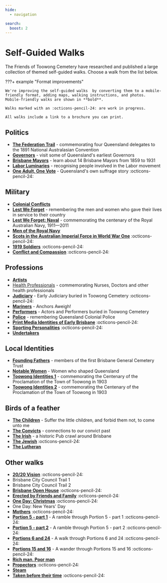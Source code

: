 ```yaml
---
hide:
  - navigation

search:
  boost: 2  
---
```


# Self-Guided Walks

The Friends of Toowong Cemetery have researched and published a large collection of themed self-guided walks. Choose a walk from the list below.

???+ example "Format improvements" 

    We're improving the self-guided walks  by converting them to a mobile-friendly format, adding maps, walking instructions, and photos. Mobile-friendly walks are shown in **bold**.

    Walks marked with an :octicons-pencil-24: are work in progress. 
    
    All walks include a link to a brochure you can print.

<!-- 

![](../assets/self-guided-walk-brochures.jpg){ width="50%" } 

*<small>Self-guided walk brochures are available in the [Museum](../cemetery/museum.md)</small>*

-->


## Politics

- **[The Federation Trail][federation-trail]** - commemorating four Queensland delegates to the 1891 National Australasian Convention
- **[Governors][governors-past]** - visit some of Queensland's earliest Governors
- **[Brisbane Mayors][brisbane-mayors]** - learn about 14 Brisbane Mayors from 1859 to 1931
- **[Labor Luminaries][labor-luminaries]** - recognising people involved in the Labor movement 
- **[One Adult, One Vote][suffrage]** - Queensland's own suffrage story :octicons-pencil-24:


## Military 

- **[Colonial Conflicts][colonial-conflicts]**
- **[Lest We Forget][lest-we-forget]** - remembering the men and women who gave their lives in service to their country
- **[Lest We Forget: Naval][lest-we-forget-navy]** - commemorating the centenary of the Royal Australian Navy, 1911—2011
- **[Men of the Royal Navy][rn]** 
- **[Scots in the Australian Imperial Force in World War One][scots-ww1]** :octicons-pencil-24:
- **[1919 Soldiers][1919-soldiers]**  :octicons-pencil-24:
- **[Conflict and Compassion](conflict-and-compassion.md)** :octicons-pencil-24: 


<!-- - **[Toowong Cemetery Remembrance Walk][remembrance-walk]** - explore the lives of Queensland's volunteer troops and take a moment to reflect on the service and sacrifice for which the Anzac Legend is known. -->

## Professions

- **[Artists][artists]**
- [Health Professionals][nurses] - commemorating Nurses, Doctors and other health professionals 
- **[Judiciary][judiciary]** - Early Judiciary buried in Toowong Cemetery :octicons-pencil-24:
- **[Mariners][mariners]** - Anchors Aweigh!
- **[Performers][actors]** - Actors and Performers buried in Toowong Cemetery
- **[Police][thin-blue-line]** - remembering Queensland Colonial Police
- **[Print Media Identities of Early Brisbane][printers]** :octicons-pencil-24:
- **[Sporting Personalities][sporting-personalities]** :octicons-pencil-24:
- **[Undertakers][undertakers]**

## Local Identities

- **[Founding Fathers][founding-fathers]** - members of the first Brisbane General Cemetery Trust
- **[Notable Women][notable-women]** - Women who shaped Queensland
- **[Toowong Identities 1][toowong-identities-1]** - commemorating the Centenary of the Proclamation of the Town of Toowong in 1903
- **[Toowong Identities 2][toowong-identities-2]** - commemorating the Centenary of the Proclamation of the Town of Toowong in 1903


## Birds of a feather 

- **[The Children][children]** - Suffer the little children, and forbid them not, to come unto me
- **[The Convicts][convicts]** - connections to our convict past
- **[The Irish][irish-trail]** - a historic Pub crawl around Brisbane
- **[The Jewish][jewish-trail]**  :octicons-pencil-24:
- **[The Lutheran][lutheran-trail]** 


## Other walks

- **[20/20 Vision](2020-vision.md)** :octicons-pencil-24: 
- Brisbane City Council Trail 1 <!-- [Brisbane City Council Trail 1][bcc-walk-1] - A tour of the southern corner portion of Toowong Cemetery. -->
- Brisbane City Council Trail 2 <!-- [Brisbane City Council Trail 2][bcc-walk-2] -->
- **[Brisbane Open House][brisbane-open-house]** :octicons-pencil-24:
- **[Erected by Friends and Family](erected-by-friends.md)** :octicons-pencil-24:
- **[One Day: Christmas](christmas.md)** :octicons-pencil-24:
- One Day: New Years' Day
- **[Mothers](mothers.md)** :octicons-pencil-24:
- **[Portion 5 - part 1](portion5-part1.md)** - A ramble through Portion 5 - part 1 :octicons-pencil-24:
- **[Portion 5 - part 2](portion5-part2.md)** - A ramble through Portion 5 - part 2 :octicons-pencil-24:
- **[Portions 6 and 24](portion6-and-24.md)** - A walk through Portions 6 and 24 :octicons-pencil-24:
- **[Portions 15 and 16](portion15-and-16.md)** - A wander through Portions 15 and 16 :octicons-pencil-24:
- **[Rich man, Poor man](rich-man-poor-man.md)**
- **[Propectors](prospectors.md)** :octicons-pencil-24:
- **[Steam](steam.md)** 
- **[Taken before their time](taken-before-their-time.md)** :octicons-pencil-24:

<!-- links to pages or pdfs -->

[federation-trail]: federation-trail.md
[governors-past]: governors-past.md
[brisbane-mayors]: brisbane-mayors.md
[labor-luminaries]: labor-luminaries.md
[suffrage]: suffrage.md

[lest-we-forget]: lest-we-forget.md
[lest-we-forget-navy]: lest-we-forget-navy.md
[rn]: men-of-the-royal-navy.md
[remembrance-walk]: remembrance-walk.md
[scots-ww1]: scots-in-the-aif-ww1.md
[1919-soldiers]: 1919-soldiers.md
[colonial-conflicts]: colonial-conflicts.md

[actors]: all-the-worlds-a-stage.md 
[artists]: artists.md
[mariners]: anchors-aweigh.md
[judiciary]: judiciary.md
[printers]: printers.md
[thin-blue-line]: thin-blue-line.md
[sporting-personalities]: sporting-personalities.md
[undertakers]: undertakers.md 
[nurses]: ../assets/guides/in-their-caring-hands.pdf
[nursesx]: in-their-caring-hands.md

[founding-fathers]: founding-fathers.md
[notable-women]: notable-women.md
[toowong-identities-1]: toowong-identities-1.md
[toowong-identities-2]: toowong-identities-2.md

[convicts]: convict-connections.md
[irish-trail]: irish-trail.md
[jewish-trail]: jewish-trail.md
[lutheran-trail]: lutheran-trail.md
[children]: children.md
[brisbane-open-house]: brisbane-open-house.md

[bcc-walk-1]: bcc-walk-1.md
[bcc-walk-2]: bcc-walk-2.md
